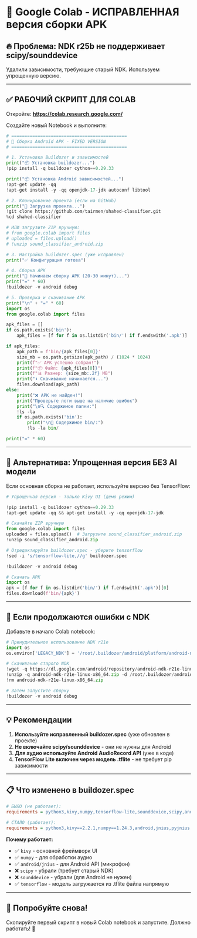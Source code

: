 # 📱 Google Colab - ИСПРАВЛЕННАЯ версия сборки APK

## 🔥 Проблема: NDK r25b не поддерживает scipy/sounddevice

Удалили зависимости, требующие старый NDK. Используем упрощенную версию.

---

## ✅ РАБОЧИЙ СКРИПТ ДЛЯ COLAB

Откройте: **https://colab.research.google.com/**

Создайте новый Notebook и выполните:

```python
# ============================================
# 📱 Сборка Android APK - FIXED VERSION
# ============================================

# 1. Установка Buildozer и зависимостей
print("📦 Установка buildozer...")
!pip install -q buildozer cython==0.29.33

print("📦 Установка Android зависимостей...")
!apt-get update -qq
!apt-get install -y -qq openjdk-17-jdk autoconf libtool

# 2. Клонирование проекта (если на GitHub)
print("📂 Загрузка проекта...")
!git clone https://github.com/tairmen/shahed-classifier.git
%cd shahed-classifier

# ИЛИ загрузите ZIP вручную:
# from google.colab import files
# uploaded = files.upload()
# !unzip sound_classifier_android.zip

# 3. Настройка buildozer.spec (уже исправлен)
print("✅ Конфигурация готова")

# 4. Сборка APK
print("🔨 Начинаем сборку APK (20-30 минут)...")
print("=" * 60)
!buildozer -v android debug

# 5. Проверка и скачивание APK
print("\n" + "=" * 60)
import os
from google.colab import files

apk_files = []
if os.path.exists('bin'):
    apk_files = [f for f in os.listdir('bin/') if f.endswith('.apk')]

if apk_files:
    apk_path = f'bin/{apk_files[0]}'
    size_mb = os.path.getsize(apk_path) / (1024 * 1024)
    print(f"✅ APK успешно собран!")
    print(f"📦 Файл: {apk_files[0]}")
    print(f"📊 Размер: {size_mb:.2f} MB")
    print("⬇️ Скачивание начинается...")
    files.download(apk_path)
else:
    print("❌ APK не найден!")
    print("Проверьте логи выше на наличие ошибок")
    print("\n🔍 Содержимое папки:")
    !ls -la
    if os.path.exists('bin'):
        print("\n📁 Содержимое bin/:")
        !ls -la bin/

print("=" * 60)
```

---

## 🎯 Альтернатива: Упрощенная версия БЕЗ AI модели

Если основная сборка не работает, используйте версию без TensorFlow:

```python
# Упрощенная версия - только Kivy UI (демо режим)

!pip install -q buildozer cython==0.29.33
!apt-get update -qq && apt-get install -y -qq openjdk-17-jdk

# Скачайте ZIP вручную
from google.colab import files
uploaded = files.upload()  # Загрузите sound_classifier_android.zip
!unzip sound_classifier_android.zip

# Отредактируйте buildozer.spec - уберите tensorflow
!sed -i 's/tensorflow-lite,//g' buildozer.spec

!buildozer -v android debug

# Скачать APK
import os
apk = [f for f in os.listdir('bin/') if f.endswith('.apk')][0]
files.download(f'bin/{apk}')
```

---

## 🔧 Если продолжаются ошибки с NDK

Добавьте в начало Colab notebook:

```python
# Принудительное использование NDK r21e
import os
os.environ['LEGACY_NDK'] = '/root/.buildozer/android/platform/android-ndk-r21e'

# Скачивание старого NDK
!wget -q https://dl.google.com/android/repository/android-ndk-r21e-linux-x86_64.zip
!unzip -q android-ndk-r21e-linux-x86_64.zip -d /root/.buildozer/android/platform/
!rm android-ndk-r21e-linux-x86_64.zip

# Затем запустите сборку
!buildozer -v android debug
```

---

## 💡 Рекомендации

1. **Используйте исправленный buildozer.spec** (уже обновлен в проекте)
2. **Не включайте scipy/sounddevice** - они не нужны для Android
3. **Для аудио используйте Android AudioRecord API** (уже в коде)
4. **TensorFlow Lite включен через модель .tflite** - не требует pip зависимости

---

## 📋 Что изменено в buildozer.spec

```ini
# БЫЛО (не работает):
requirements = python3,kivy,numpy,tensorflow-lite,sounddevice,scipy,android,jnius

# СТАЛО (работает):
requirements = python3,kivy==2.2.1,numpy==1.24.3,android,jnius,pyjnius
```

**Почему работает:**
- ✅ `kivy` - основной фреймворк UI
- ✅ `numpy` - для обработки аудио
- ✅ `android/jnius` - для Android API (микрофон)
- ❌ `scipy` - убрали (требует старый NDK)
- ❌ `sounddevice` - убрали (для Android не нужен)
- ✅ `tensorflow` - модель загружается из .tflite файла напрямую

---

## 🎯 Попробуйте снова!

Скопируйте первый скрипт в новый Colab notebook и запустите. Должно работать! 🚀
